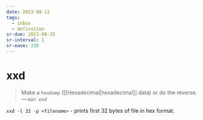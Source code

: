 ```yaml
---
date: 2023-08-12
tags:
  - inbox
  - definition
sr-due: 2023-08-25
sr-interval: 1
sr-ease: 230
---
```


# xxd

> Make a `hexdump` ([[Hexadecimal|hexadecimal]] data) or do the reverse.\
> — <cite>`man xxd`</cite>

`xxd -l 32 -p <filename>` - prints first 32 bytes of file in hex format.
